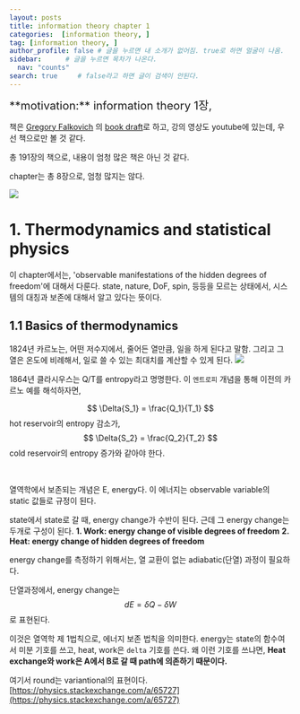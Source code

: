 ```yaml
---
layout: posts
title: information theory chapter 1
categories:  [information theory, ]
tag: [information theory, ]  
author_profile: false # 글을 누르면 내 소개가 없어짐. true로 하면 얼굴이 나옴.
sidebar:      # 글을 누르면 목차가 나온다.
  nav: "counts" 
search: true     # false라고 하면 글이 검색이 안된다.
---
```


<div class="notice--info" markdown="1" style='font-size: 20px'>
**motivation:**  information theory 1장,
</div>

책은 [Gregory Falkovich](https://www.weizmann.ac.il/complex/falkovich/ "Home") 의 [book draft](https://www.weizmann.ac.il/complex/falkovich/sites/complex.falkovich/files/uploads/DraftPUPrev.pdf)로 하고, 강의 영상도 youtube에 있는데, 우선 책으로만 볼 것 같다.

총 191장의 책으로, 내용이 엄청 많은 책은 아닌 것 같다.

chapter는 총 8장으로, 엄청 많지는 않다. 

![](../../images/20240708-2024-07-08-information%20theory%201장-1.png)


# 1. Thermodynamics and statistical physics

이 chapter에서는, 'observable manifestations of the hidden degrees of freedom'에 대해서 다룬다. state, nature, DoF, spin, 등등을 모르는 상태에서, 시스템의 대칭과 보존에 대해서 알고 있다는 뜻이다.


## 1.1 Basics of thermodynamics

1824년 카르노는, 어떤 저수지에서, 줄어든 열만큼, 일을 하게 된다고 말함. 그리고 그 열은 온도에 비례해서, 일로 쓸 수 있는 최대치를 계산할 수 있게 된다. 
![](../../images/20240708-2024-07-08-information%20theory%201장-2.png)

1864년 클라시우스는 Q/T를 entropy라고 명명한다. 이 `엔트로피` 개념을 통해 이전의 카르노 예를 해석하자면, 

$$ \Delta{S_1} = \frac{Q_1}{T_1} $$
hot reservoir의 entropy 감소가, 
$$ \Delta{S_2} = \frac{Q_2}{T_2} $$
cold reservoir의 entropy 증가와 같아야 한다.


<br>

열역학에서 보존되는 개념은 E, energy다. 이 에너지는 observable variable의 static 값들로 규정이 된다.


state에서 state로 갈 때, energy change가 수반이 된다. 근데 그 energy change는 두개로 구성이 된다. **1. Work: energy change of visible degrees of freedom**  **2. Heat: energy change of hidden degrees of freedom**  

energy change를 측정하기 위해서는, 열 교환이 없는 adiabatic(단열) 과정이 필요하다. 

단열과정에서, energy change는 
$$ dE = \delta{Q} - \delta{W} $$ 로 표현된다.

이것은 열역학 제 1법칙으로, 에너지 보존 법칙을 의미한다. energy는 state의 함수여서 미분 기호를 쓰고, heat, work은 `delta` 기호를 쓴다. 왜 이런 기호를 쓰냐면, **Heat exchange와 work은 A에서 B로 갈 때 path에 의존하기 때문이다.** 

여기서 round는 variantional의 표현이다.[https://physics.stackexchange.com/a/65727](https://physics.stackexchange.com/a/65727)

